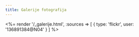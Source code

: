 ```yaml
---
title: Galerije fotografija
---
```


<!--

    gallery example: {type: 'flickr', userid: '136891384@N04', album: '72157659478662219' }
    types available: 'flickr' or 'picasa'
    if 'album' is omitted, all albums of user will be listed

    add gallery item to array ':sources'

-->

<%= render '/_galerije.html', :sources => [ { type: 'flickr', user: '136891384@N04' } ] %>

<br><br>
